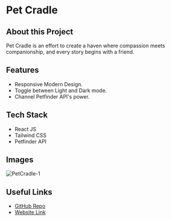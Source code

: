 # Pet Cradle

## About this Project
Pet Cradle is an effort to create a haven where compassion meets companionship, and every story begins with a friend.

## Features
- Responsive Modern Design.
- Toggle between Light and Dark mode.
- Channel Petfinder API's power.

## Tech Stack
- React JS
- Tailwind CSS
- Petfinder API

## Images
![PetCradle-1](https://github.com/Adm-2005/Pet-Cradle-Website/assets/136343806/6761021b-4725-43be-aec8-044a745e1cac)


## Useful Links
- [GitHub Repo](https://github.com/Adm-2005/Pet-Cradle-Website)
- [Website Link](https://petcradle.onrender.com)
